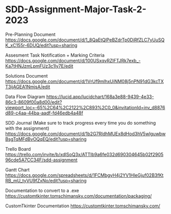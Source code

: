 # SDD-Assignment-Major-Task-2-2023
Pre-Planning Document
https://docs.google.com/document/d/1_8QaEtQlPeBZdrTp0DiRfZLC7yUuSQK_xC155r-6DUQ/edit?usp=sharing

Assesment Task Notification + Marking Criteria
https://docs.google.com/document/d/100USxqvRZlFTJRk7exb_-Ka7tHNJzmLpmFUz3c1ly7E/edit

Solutions Document
https://docs.google.com/document/d/1VrUf9mlhxUiNM08j5nPN91dG3kcTXT3ijAGEA1NmjsA/edit

Data Flow Diagram
https://lucid.app/lucidchart/168a3e88-9439-4e33-86c3-8609f00a8d00/edit?viewport_loc=-65%2C64%2C2122%2C893%2C0_0&invitationId=inv_d8876d89-c4aa-44ba-aadf-fd46edb4a48f

SDD Journal (Make sure to track progress every time you do something with the assignment)
https://docs.google.com/document/d/1b2G7RldhMUEx8dHod3hV5wlguwbwBsgTqMFdBvOQqEQ/edit?usp=sharing

Trello Board
https://trello.com/invite/b/xdISoQ3x/ATTIb9a6fe032d690304645b02f290596cde5A7CC34F/sdd-assignment

Gantt Chart
https://docs.google.com/spreadsheets/d/1FCMbgyH4j2YV1HleGjuf02B3fKtRB_mU_tyVU9fZxNo/edit?usp=sharing

Documentation to convert to a .exe
https://customtkinter.tomschimansky.com/documentation/packaging/

CustomTkinter Documentation
https://customtkinter.tomschimansky.com/

